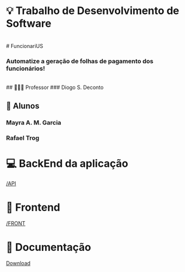 
# 💡 Trabalho de Desenvolvimento de Software

<br />
# FuncionariUS

  ### Automatize a geração de folhas de pagamento dos funcionários!

<br />
## 👨🏻‍🏫 Professor
### Diogo S. Deconto


## 🚀 Alunos
### Mayra A. M. Garcia
### Rafael Trog


# 💻 BackEnd da aplicação
[/API](https://github.com/mayragrcia/funcionariUS/tree/main/API)

# 🧁 Frontend
[/FRONT](https://github.com/mayragrcia/funcionariUS/tree/main/FRONT)

# 📝 Documentação
[Download](https://github.com/mayragrcia/funcionariUS/raw/main/Trabalho%20de%20Desenvolvimento%20de%20Software.docx)